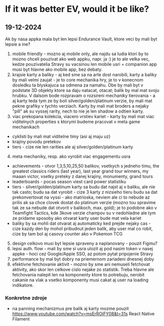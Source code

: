 # If it was better EV, would it be like?

## 19-12-2024

Ak by nasa appka mala byt len lepsi Endurance Vault, ktore veci by mali byt lepsie a ine?

1. mobile friendly - mozno aj mobile only, ale najdu sa ludia ktori by to mozno chceli pouzivat ako web appku, napr. ja :) je to ale velka vec, kedze pouzivatelia Stravy su vacsinou len mobile usri = companion app musi byt hlavne ako mobile app, bez debaty.
2. krajsie karty a baliky - aj ked sme sa na arte dost narobili, karty a baliky by mali velmi zaujat - je to core mechanika hry, je to v konecnom dosledku ta blyskajuca sa odmena za namahu. Obe by mali byt v podstate 3D objekty ktore sa daju natacat, otacat; balik by mal mat svoju hrubku. V dalsom bode rozpravam o rozsireni mechaniky tierovania - a aj karty teda tym ze by boli silver/golden/platinum verzie, by mali mat pekne grafiky v tychto verziach. Karty by mali mat broders a nejaky "pill" ak su vyssej rarity, nech to nie je len shadow a odtien karty.
3. viac prekopana kolekcia, viacero vrstiev kariet - karty by mali mat viac viditelnych properties s ktorymi budeme pracovat v meta game mechanikach
  - cyklisti by mali mat viditelne timy (asi aj maju uz)
  - krajiny povodu pretekov
  - tiers - cize nie len rarities ale aj silver/golden/platinum karty
4. meta mechaniky, resp. ako vyrobit viac engagementu usra
  - achievements - otvor 1,3,5,10,25,50 balikov, vsetkych s jedneho timu, the greatest classics riders (last year), last year grand tour winners, my maaan victor, vsetky preteky z danej krajiny, monumenty, grand tours
  - leaderboards - pocas season viest card power statistiku
  - tiers - silver/golden/platinum karty sa budu dat najst aj v baliku, ale nie tak casto; budu sa dat vyrobit - cize 3 karty z nizsieho tieru budu sa dat prekonvertovat na vyssi - ako matrioska, neviem ale ci to nebude az prilis ak sa chce clovek dostat do platinum verzie (mozno tou spravime tak ze sa nebude dat otvorit v balikoch, max. gold); je to podobne ako v Teamfight Tactics, kde 3kove verzie champov su v nedohladne ale tym ze pridame sposoby ako otvarat karty user bude mat vela kariet
  - baliky by sa mohli dat otvarat aj automaticky ked prejde nejaky cas - cize kazdy den by mohol pribudnut jeden balik, aby user mal co robit, cize by tam bol aj casovy counter ako v Pokemon TCG
5. design celkovo musi byt lepsie spraveny a naplanovany - pouzit Figmu?
6. lepsi auth. flow - mali by sme si usra ulozit aj pod nasim token v nasej appke - hoci cez Google/Apple SSO, az potom pytat pripojenie Stravy
7. performance by mal byt dobry na priemernom zariadeni dnesnej doby
8. efektivne fetchovanie aktivit - mozno by sme ani nemuseli fetchovat aktivity, ako skor len celkove cislo nejake zo statistik. Treba hlavne ale fetchovania nalepit len na komponenty ktore to potrebuju, nerobit cakanie na vlak a vsetko komponenty musi cakat aj user na loading indikatore.

### Konkretne zdroje

- na panning mechanizmus pre balik aj karty mozme pouzit https://www.youtube.com/watch?v=msErROjFY08&t=31s React Native Filament